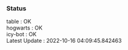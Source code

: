### Status


table : OK  
hogwarts : OK  
icy-bot : OK  
Latest Update : 2022-10-16 04:09:45.842463
